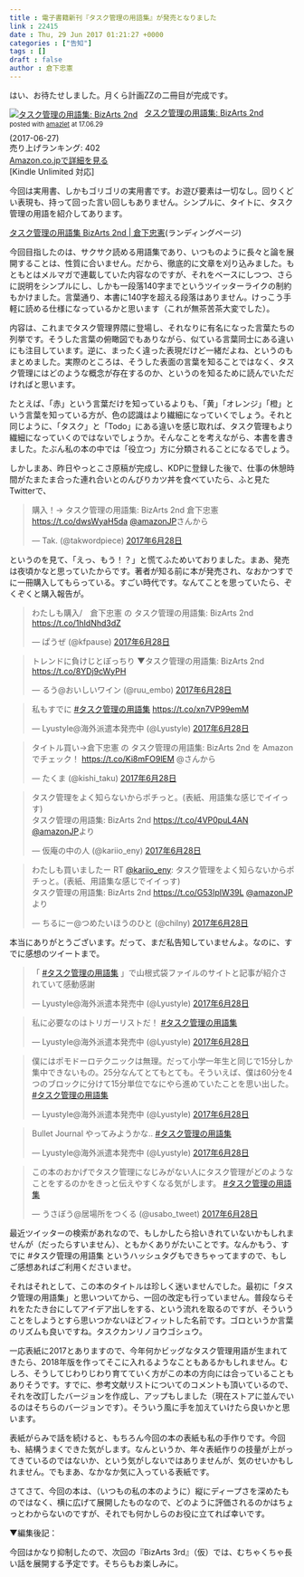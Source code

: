 ```yaml
---
title : 電子書籍新刊『タスク管理の用語集』が発売となりました
link : 22415
date : Thu, 29 Jun 2017 01:21:27 +0000
categories : ["告知"]
tags : []
draft : false
author : 倉下忠憲
---
```


はい、お待たせしました。月くら計画ZZの二冊目が完成です。

<div class="amazlet-box" style="margin-bottom:0px;"><div class="amazlet-image" style="float:left;margin:0px 12px 1px 0px;"><a href="http://www.amazon.co.jp/exec/obidos/ASIN/B073F8WKW4/rashita1000-22/ref=nosim/" name="amazletlink" target="_blank"><img src="https://images-fe.ssl-images-amazon.com/images/I/41KD%2BtMKN8L._SL160_.jpg" alt="タスク管理の用語集: BizArts 2nd" style="border: none;" /></a></div><div class="amazlet-info" style="line-height:120%; margin-bottom: 10px"><div class="amazlet-name" style="margin-bottom:10px;line-height:120%"><a href="http://www.amazon.co.jp/exec/obidos/ASIN/B073F8WKW4/rashita1000-22/ref=nosim/" name="amazletlink" target="_blank">タスク管理の用語集: BizArts 2nd</a><div class="amazlet-powered-date" style="font-size:80%;margin-top:5px;line-height:120%">posted with <a href="http://www.amazlet.com/" title="amazlet" target="_blank">amazlet</a> at 17.06.29</div></div><div class="amazlet-detail"> (2017-06-27)<br />売り上げランキング: 402<br /></div><div class="amazlet-sub-info" style="float: left;"><div class="amazlet-link" style="margin-top: 5px"><a href="http://www.amazon.co.jp/exec/obidos/ASIN/B073F8WKW4/rashita1000-22/ref=nosim/" name="amazletlink" target="_blank">Amazon.co.jpで詳細を見る</a></div></div></div><div class="amazlet-footer" style="clear: left"></div></div>
[Kindle Unlimited 対応]

今回は実用書、しかもゴリゴリの実用書です。お遊び要素は一切なし。回りくどい表現も、持って回った言い回しもありません。シンプルに、タイトに、タスク管理の用語を紹介してあります。

<a href="http://ebook23.honkure.net/">タスク管理の用語集 BizArts 2nd | 倉下忠憲</a>(ランディングページ)

今回目指したのは、サクサク読める用語集であり、いつものように長々と論を展開することは、性質に合いません。だから、徹底的に文章を刈り込みました。もともとはメルマガで連載していた内容なのですが、それをベースにしつつ、さらに説明をシンプルにし、しかも一段落140字までというツイッターライクの制約もかけました。言葉通り、本書に140字を超える段落はありません。けっこう手軽に読める仕様になっているかと思います（これが無茶苦茶大変でした）。

内容は、これまでタスク管理界隈に登場し、それなりに有名になった言葉たちの列挙です。そうした言葉の俯瞰図でもありながら、似ている言葉同士にある違いにも注目しています。逆に、まったく違った表現だけど一緒だよね、というのもまとめました。実際のところは、そうした表面の言葉を知ることではなく、タスク管理にはどのような概念が存在するのか、というのを知るために読んでいただければと思います。

たとえば、「赤」という言葉だけを知っているよりも、「黄」「オレンジ」「橙」という言葉を知っている方が、色の認識はより繊細になっていくでしょう。それと同じように、「タスク」と「Todo」にある違いを感じ取れば、タスク管理もより繊細になっていくのではないでしょうか。そんなことを考えながら、本書を書きました。たぶん私の本の中では「役立つ」方に分類されることになるでしょう。

しかしまあ、昨日やっとこさ原稿が完成し、KDPに登録した後で、仕事の休憩時間がたまたま合った連れ合いとのんびりカツ丼を食べていたら、ふと見たTwitterで、

<blockquote class="twitter-tweet" data-lang="ja"><p lang="ja" dir="ltr">購入！→ タスク管理の用語集: BizArts 2nd   倉下忠憲 <a href="https://t.co/dwsWyaH5da">https://t.co/dwsWyaH5da</a> <a href="https://twitter.com/AmazonJP">@amazonJP</a>さんから</p>&mdash; Tak. (@takwordpiece) <a href="https://twitter.com/takwordpiece/status/880003724503949312">2017年6月28日</a></blockquote>
<script async src="//platform.twitter.com/widgets.js" charset="utf-8"></script>

というのを見て、「えっ、もう！？」と慌てふためいておりました。まあ、発売は夜頃かなと思っていたからです。著者が知る前に本が発売され、なおかつすでに一冊購入してもらっている。すごい時代です。なんてことを思っていたら、ぞくぞくと購入報告が。

<blockquote class="twitter-tweet" data-lang="ja"><p lang="ja" dir="ltr">わたしも購入/　倉下忠憲 の タスク管理の用語集: BizArts 2nd <a href="https://t.co/1hIdNhd3dZ">https://t.co/1hIdNhd3dZ</a></p>&mdash; ぱうぜ (@kfpause) <a href="https://twitter.com/kfpause/status/880014889451794432">2017年6月28日</a></blockquote>
<script async src="//platform.twitter.com/widgets.js" charset="utf-8"></script>

<blockquote class="twitter-tweet" data-lang="ja"><p lang="ja" dir="ltr">トレンドに負けじとぽっちり ▼タスク管理の用語集: BizArts 2nd <a href="https://t.co/8YDj9cWyPH">https://t.co/8YDj9cWyPH</a></p>&mdash; るう@おいしいワイン (@ruu_embo) <a href="https://twitter.com/ruu_embo/status/880023231666704384">2017年6月28日</a></blockquote>
<script async src="//platform.twitter.com/widgets.js" charset="utf-8"></script>

<blockquote class="twitter-tweet" data-lang="ja"><p lang="ja" dir="ltr">私もすでに <a href="https://twitter.com/hashtag/%E3%82%BF%E3%82%B9%E3%82%AF%E7%AE%A1%E7%90%86%E3%81%AE%E7%94%A8%E8%AA%9E%E9%9B%86?src=hash">#タスク管理の用語集</a> <a href="https://t.co/xn7VP99emM">https://t.co/xn7VP99emM</a></p>&mdash; Lyustyle@海外派遣本発売中 (@Lyustyle) <a href="https://twitter.com/Lyustyle/status/880022065813667840">2017年6月28日</a></blockquote>
<script async src="//platform.twitter.com/widgets.js" charset="utf-8"></script>

<blockquote class="twitter-tweet" data-lang="ja"><p lang="ja" dir="ltr">タイトル買い→倉下忠憲 の タスク管理の用語集: BizArts 2nd を Amazon でチェック！ <a href="https://t.co/Ki8mFO9lEM">https://t.co/Ki8mFO9lEM</a> @さんから</p>&mdash; たくま (@kishi_taku) <a href="https://twitter.com/kishi_taku/status/880033430917885952">2017年6月28日</a></blockquote>
<script async src="//platform.twitter.com/widgets.js" charset="utf-8"></script>

<blockquote class="twitter-tweet" data-lang="ja"><p lang="ja" dir="ltr">タスク管理をよく知らないからポチっと。(表紙、用語集な感じでイイっす)<br>タスク管理の用語集: BizArts 2nd  <a href="https://t.co/4VP0puL4AN">https://t.co/4VP0puL4AN</a> <a href="https://twitter.com/AmazonJP">@amazonJP</a>より</p>&mdash; 仮庵の中の人 (@kariio_eny) <a href="https://twitter.com/kariio_eny/status/880037945175982080">2017年6月28日</a></blockquote>
<script async src="//platform.twitter.com/widgets.js" charset="utf-8"></script>

<blockquote class="twitter-tweet" data-conversation="none" data-lang="ja"><p lang="ja" dir="ltr">わたしも買いましたー   RT <a href="https://twitter.com/kariio_eny">@kariio_eny</a>: タスク管理をよく知らないからポチっと。(表紙、用語集な感じでイイっす)<br>タスク管理の用語集: BizArts 2nd  <a href="https://t.co/G53IpIW39L">https://t.co/G53IpIW39L</a> <a href="https://twitter.com/AmazonJP">@amazonJP</a>より</p>&mdash; ちるにー@つめたいほうのひと (@chilny) <a href="https://twitter.com/chilny/status/880046385785053186">2017年6月28日</a></blockquote>
<script async src="//platform.twitter.com/widgets.js" charset="utf-8"></script>

本当にありがとうございます。だって、まだ私告知していませんよ。なのに、すでに感想のツイートまで。

<blockquote class="twitter-tweet" data-lang="ja"><p lang="ja" dir="ltr">「 <a href="https://twitter.com/hashtag/%E3%82%BF%E3%82%B9%E3%82%AF%E7%AE%A1%E7%90%86%E3%81%AE%E7%94%A8%E8%AA%9E%E9%9B%86?src=hash">#タスク管理の用語集</a> 」で山根式袋ファイルのサイトと記事が紹介されていて感動感謝</p>&mdash; Lyustyle@海外派遣本発売中 (@Lyustyle) <a href="https://twitter.com/Lyustyle/status/880018002858528768">2017年6月28日</a></blockquote>
<script async src="//platform.twitter.com/widgets.js" charset="utf-8"></script>

<blockquote class="twitter-tweet" data-lang="ja"><p lang="ja" dir="ltr">私に必要なのはトリガーリストだ！ <a href="https://twitter.com/hashtag/%E3%82%BF%E3%82%B9%E3%82%AF%E7%AE%A1%E7%90%86%E3%81%AE%E7%94%A8%E8%AA%9E%E9%9B%86?src=hash">#タスク管理の用語集</a></p>&mdash; Lyustyle@海外派遣本発売中 (@Lyustyle) <a href="https://twitter.com/Lyustyle/status/880022174135853056">2017年6月28日</a></blockquote>
<script async src="//platform.twitter.com/widgets.js" charset="utf-8"></script>

<blockquote class="twitter-tweet" data-lang="ja"><p lang="ja" dir="ltr">僕にはポモドーロテクニックは無理。だって小学一年生と同じで15分しか集中できないもの。25分なんてとてもとても。そういえば、僕は60分を4つのブロックに分けて15分単位でなにやら進めていたことを思い出した。 <a href="https://twitter.com/hashtag/%E3%82%BF%E3%82%B9%E3%82%AF%E7%AE%A1%E7%90%86%E3%81%AE%E7%94%A8%E8%AA%9E%E9%9B%86?src=hash">#タスク管理の用語集</a></p>&mdash; Lyustyle@海外派遣本発売中 (@Lyustyle) <a href="https://twitter.com/Lyustyle/status/880026768299573249">2017年6月28日</a></blockquote>
<script async src="//platform.twitter.com/widgets.js" charset="utf-8"></script>

<blockquote class="twitter-tweet" data-lang="ja"><p lang="ja" dir="ltr">Bullet Journal やってみようかな‥ <a href="https://twitter.com/hashtag/%E3%82%BF%E3%82%B9%E3%82%AF%E7%AE%A1%E7%90%86%E3%81%AE%E7%94%A8%E8%AA%9E%E9%9B%86?src=hash">#タスク管理の用語集</a></p>&mdash; Lyustyle@海外派遣本発売中 (@Lyustyle) <a href="https://twitter.com/Lyustyle/status/880047424420552705">2017年6月28日</a></blockquote>
<script async src="//platform.twitter.com/widgets.js" charset="utf-8"></script>

<blockquote class="twitter-tweet" data-lang="ja"><p lang="ja" dir="ltr">この本のおかげでタスク管理になじみがない人にタスク管理がどのようなことをするのかをきっと伝えやすくなる気がします。 <a href="https://twitter.com/hashtag/%E3%82%BF%E3%82%B9%E3%82%AF%E7%AE%A1%E7%90%86%E3%81%AE%E7%94%A8%E8%AA%9E%E9%9B%86?src=hash">#タスク管理の用語集</a></p>&mdash; うさぼう@居場所をつくる (@usabo_tweet) <a href="https://twitter.com/usabo_tweet/status/880181019772542977">2017年6月28日</a></blockquote>
<script async src="//platform.twitter.com/widgets.js" charset="utf-8"></script>

最近ツイッターの検索があれなので、もしかしたら拾いきれていないかもしれませんが（だったらすいません）、ともかくありがたいことです。なんかもう、すでに #タスク管理の用語集 というハッシュタグもできちゃってますので、もしご感想あればご利用くださいませ。

それはそれとして、この本のタイトルは珍しく迷いませんでした。最初に「タスク管理の用語集」と思いついてから、一回の改定も行っていません。普段ならそれをたたき台にしてアイデア出しをする、という流れを取るのですが、そういうことをしようとすら思いつかないほどフィットした名前です。ゴロというか言葉のリズムも良いですね。タスクカンリノヨウゴシュウ。

一応表紙に2017とありますので、今年何かビッグなタスク管理用語が生まれてきたら、2018年版を作ってそこに入れるようなこともあるかもしれません。むしろ、そうしてじわりじわり育てていく方がこの本の方向には合っていることもありそうです。すでに、参考文献リストについてのコメントも頂いているので、それを改訂したバージョンを作成し、アップもしました（現在ストアに並んでいるのはそちらのバージョンです）。そういう風に手を加えていけたら良いかと思います。

表紙がらみで話を続けると、もちろん今回の本の表紙も私の手作りです。今回も、結構うまくできた気がします。なんというか、年々表紙作りの技量が上がってきているのではないか、という気がしないではありませんが、気のせいかもしれません。でもまあ、なかなか気に入っている表紙です。

さてさて、今回の本は、（いつもの私の本のように）縦にディープさを深めたものではなく、横に広げて展開したものなので、どのように評価されるのかはちょっとわからないのですが、それでも何かしらのお役に立てれば幸いです。

▼編集後記：

今回はかなり抑制したので、次回の『BizArts 3rd』（仮）では、むちゃくちゃ長い話を展開する予定です。そちらもお楽しみに。

